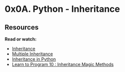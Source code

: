 # 0x0A. Python - Inheritance

## Resources

**Read or watch:**

* [Inheritance](https://www.docs.python.org/3/tutorial/classes.html#inheritance)
* [Multiple Inheritance](https://www.docs.python.org/3/tutorial/classes.html#multiple-inheritance)
* [Inheritance in Python](https://www.packt.com/inheritance-python/)
* [Learn to Program 10 : Inheritance Magic Methods](https://www.youtube.com/watch?v=d8kCdLCi6LK)

